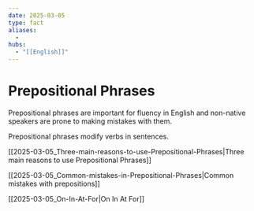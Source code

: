 ```yaml
---
date: 2025-03-05
type: fact
aliases:
  -
hubs:
  - "[[English]]"
---
```


# Prepositional Phrases

Prepositional phrases are important for fluency in English and non-native speakers are prone to making mistakes with them.

Prepositional phrases modify verbs in sentences.

[[2025-03-05_Three-main-reasons-to-use-Prepositional-Phrases|Three main reasons to use Prepositional Phrases]]

[[2025-03-05_Common-mistakes-in-Prepositional-Phrases|Common mistakes with prepositions]]

[[2025-03-05_On-In-At-For|On In At For]]
